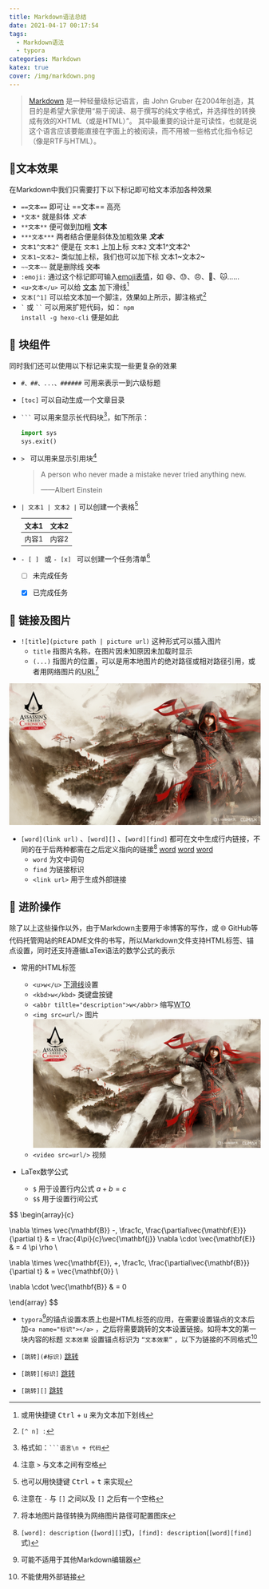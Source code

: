 ```yaml
---
title: Markdown语法总结
date: 2021-04-17 00:17:54
tags:
  - Markdown语法
  - typora
categories: Markdown
katex: true
cover: /img/markdown.png
---
```


> [Markdown](https://baike.baidu.com/item/markdown) 是一种轻量级标记语言，由 John Gruber 在2004年创造，其目的是希望大家使用“易于阅读、易于撰写的纯文字格式，并选择性的转换成有效的XHTML（或是HTML）”。 其中最重要的设计是可读性，也就是说这个语言应该要能直接在字面上的被阅读，而不用被一些格式化指令标记（像是RTF与HTML）。

## :book: ​文本效果 <a name="文本效果"></a>

在Markdown中我们只需要打下以下标记即可给文本添加各种效果

- `==文本==` 即可让 ==文本== 高亮
- `*文本*` 就是斜体 *文本* 
- `**文本**` 便可做到加粗 **文本**
- `***文本***` 两者结合便是斜体及加粗效果 ***文本***
- `文本1^文本2^` 便是在 `文本1` 上加上标 `文本2` 文本1^文本2^ 
- `文本1~文本2~` 类似加上标，我们也可以加下标  文本1~文本2~ 
- `~~文本~~` 就是删除线 ~~文本~~
- `:emoji:` 通过这个标记即可输入[emoji表情](https://github.com/markdown-it/markdown-it-emoji/blob/master/lib/data/full.json)，如 :smile:、:sweat:、:angry:、:dog:、:cat:……
- `<u>文本</u>` 可以给 <u>文本</u> 加下滑线[^1]
- `文本[^1]` 可以给文本加一个脚注，效果如上所示，脚注格式[^2]
- <code>`</code> 或 <code>``</code> 可以用来扩短代码，如： <code>npm install -g hexo-cli</code> 便是如此

## :black_square_button: ​块组件

同时我们还可以使用以下标记来实现一些更复杂的效果

- `#、##、...、######` 可用来表示一到六级标题

- `[toc]` 可以自动生成一个文章目录

- <code>```</code> 可以用来显示长代码块[^3]，如下所示：

  ```python
  import sys
  sys.exit()
  ```

- `> ` 可以用来显示引用块[^4]

  > A person who never made a mistake never tried anything new.
  >
  > ——Albert Einstein

- `| 文本1 | 文本2 |` 可以创建一个表格[^5]

  | 文本1 | 文本2 |
  | ----- | ----- |
  | 内容1 | 内容2 |
  
- `- [ ] ` 或 `- [x] ` 可以创建一个任务清单[^6]

  - [ ] 未完成任务
  
  - [x] 已完成任务

## :link: 链接及图片

- `![title](picture path | picture url)` 这种形式可以插入图片
  - `title` 指图片名称，在图片因未知原因未加载时显示
  - `(...)` 指图片的位置，可以是用本地图片的绝对路径或相对路径引用，或者用网络图片的<abbr title="统一资源定位器">URL</abbr>[^7]

![test_image](./Markdown语法总结/ACC.jpg)

- `[word](link url)` 、`[word][]` 、`[word][find]` 都可在文中生成行内链接，不同的在于后两种都需在之后定义指向的链接[^8] [word](https://www.example.com)   [word][]   [word][find]
  - `word` 为文中词句
  - `find` 为链接标识
  - `<link url>` 用于生成外部链接

## :key: 进阶操作

除了以上这些操作以外，由于Markdown主要用于:spider_web:博客的写作，或 :globe_with_meridians: GitHub等代码托管网站的README文件的书写，所以Markdown文件支持HTML标签、锚点设置，同时还支持遵循LaTex语法的数学公式的表示

- 常用的HTML标签

  - `<u>w</u>` <u>下滑线</u>设置
  - `<kbd>w</kbd>` 类键盘<kbd>按键</kbd>
  - `<abbr tiltle="description">w</abbr>` 缩写<abbr title="World Traffic Organization">WTO</abbr>
  - `<img src=url/>` 图片<img src="./Markdown语法总结/ACC.jpg"/>
  - `<video src=url/>` 视频

- LaTex数学公式

  - `$` 用于设置行内公式 $a+b=c$
  - `$$` 用于设置行间公式

$$
\begin{array}{c}

\nabla \times \vec{\mathbf{B}} -\, \frac1c\, \frac{\partial\vec{\mathbf{E}}}{\partial t} & = \frac{4\pi}{c}\vec{\mathbf{j}}    \nabla \cdot \vec{\mathbf{E}} & = 4 \pi \rho \\

\nabla \times \vec{\mathbf{E}}\, +\, \frac1c\, \frac{\partial\vec{\mathbf{B}}}{\partial t} & = \vec{\mathbf{0}} \\

\nabla \cdot \vec{\mathbf{B}} & = 0

\end{array}
$$

- `typora`[^9]的锚点设置本质上也是HTML标签的应用，在需要设置锚点的文本后加`<a name="标识"></a>` ，之后将需要跳转的文本设置链接。如将本文的第一块内容的标题 `文本效果` 设置锚点标识为 `“文本效果”` ，以下为链接的不同格式[^10]
- `[跳转](#标识)` [跳转](#文本效果)
  
- `[跳转][标识]` [跳转][标识]
  
- `[跳转][]` [跳转][]

[跳转]: #文本效果
[标识]: #文本效果
[word]: https://www.example.com
[find]: http://www.example.com

[^1]: 或用快捷键 <kbd>Ctrl</kbd> + <kbd>u</kbd> 来为文本加下划线
[^2]:  `[^ n] :`
[^3]: 格式如：<code>```语言\n + 代码</code>
[^4]: 注意 `>` 与文本之间有空格
[^5]: 也可以用快捷键 <kbd>Ctrl</kbd> + <kbd>t</kbd> 来实现
[^6]: 注意在 `-` 与 `[]` 之间以及 `[]` 之后有一个空格
[^7]: 将本地图片路径转换为网络图片路径可配置图床
[^8]: `[word]: description` (`[word][]`式)，`[find]: description`(`[word][find]`式)
[^9]: 可能不适用于其他Markdown编辑器
[^10]: 不能使用外部链接